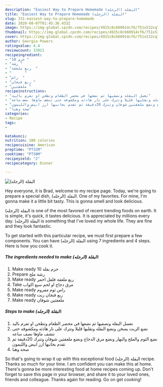 ```yaml
---
description: "Easiest Way to Prepare Homemade البقلة (الرجله)"
title: "Easiest Way to Prepare Homemade البقلة (الرجله)"
slug: 331-easiest-way-to-prepare-homemade
date: 2020-08-07T01:45:36.433Z
image: https://img-global.cpcdn.com/recipes/4915c8c660914cf6/751x532cq70/الصورة-الرئيسية-لوصفةالبقلة-الرجله.jpg
thumbnail: https://img-global.cpcdn.com/recipes/4915c8c660914cf6/751x532cq70/الصورة-الرئيسية-لوصفةالبقلة-الرجله.jpg
cover: https://img-global.cpcdn.com/recipes/4915c8c660914cf6/751x532cq70/الصورة-الرئيسية-لوصفةالبقلة-الرجله.jpg
author: Georgia Powers
ratingvalue: 4.4
reviewcount: 33921
recipeingredient:
- "10 حزم "
- "رشة "
- "ربع ملعقة  "
- "      "
- "راس  "
- "ربع فنجان "
- "ملعقتين "
recipeinstructions:
- "نغسل البقلة ونصفيها ثم نضعها في محضر الطعام وتطحن او تفرم باليد"
- "نضع الزيت يسخن ونضع البقله ونقلبها قليلا وتترك على نار هادئه ومكشوفه حتى تنشف ماؤها نصف ساعه"
- "نضع الثوم والملح والبهار ونضع مرق الدجاج ونضع ملعقتين شوفان وتترك 20دقيقة ثم تقدم بجانبها ارز ابيض والليمون"
- "صحة وهنا"
categories:
- Recipe
tags:
- 

katakunci:  
nutrition: 108 calories
recipecuisine: American
preptime: "PT32M"
cooktime: "PT30M"
recipeyield: "2"
recipecategory: Dinner

---
```



![البقلة (الرجله)](https://img-global.cpcdn.com/recipes/4915c8c660914cf6/751x532cq70/الصورة-الرئيسية-لوصفةالبقلة-الرجله.jpg)

Hey everyone, it is Brad, welcome to my recipe page. Today, we're going to prepare a special dish, البقلة (الرجله). One of my favorites. For mine, I'm gonna make it a little bit tasty. This is gonna smell and look delicious.

البقلة (الرجله) is one of the most favored of recent trending foods on earth. It is simple, it's quick, it tastes delicious. It is appreciated by millions every day. البقلة (الرجله) is something that I've loved my whole life. They are fine and they look fantastic.




To get started with this particular recipe, we must first prepare a few components. You can have البقلة (الرجله) using 7 ingredients and 4 steps. Here is how you cook it.

<!--inarticleads1-->

##### The ingredients needed to make البقلة (الرجله):

1. Make ready 10 حزم بقلة
1. Prepare رشة ملح
1. Make ready ربع ملعقة فلفل احمر
1. Take  مرق دجاج او لحم سبع اكواب
1. Make ready راس ثوم مفروم
1. Make ready ربع فنجان زيت
1. Make ready ملعقتين شوفان




<!--inarticleads2-->

##### Steps to make البقلة (الرجله):

1. نغسل البقلة ونصفيها ثم نضعها في محضر الطعام وتطحن او تفرم باليد
1. نضع الزيت يسخن ونضع البقله ونقلبها قليلا وتترك على نار هادئه ومكشوفه حتى تنشف ماؤها نصف ساعه
1. نضع الثوم والملح والبهار ونضع مرق الدجاج ونضع ملعقتين شوفان وتترك 20دقيقة ثم تقدم بجانبها ارز ابيض والليمون
1. صحة وهنا




So that's going to wrap it up with this exceptional food البقلة (الرجله) recipe. Thanks so much for your time. I am confident you can make this at home. There's gonna be more interesting food at home recipes coming up. Don't forget to save this page in your browser, and share it to your loved ones, friends and colleague. Thanks again for reading. Go on get cooking!
